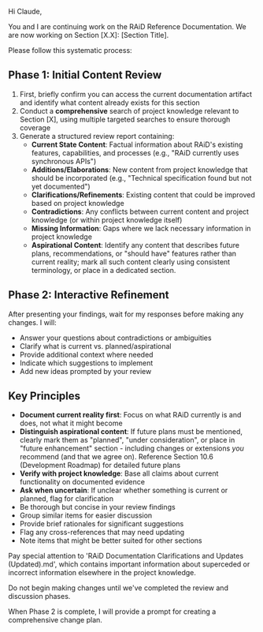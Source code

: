Hi Claude,

You and I are continuing work on the RAiD Reference Documentation. We are now working on Section [X.X]: [Section Title]. 

Please follow this systematic process:

## Phase 1: Initial Content Review
1. First, briefly confirm you can access the current documentation artifact and identify what content already exists for this section
2. Conduct a **comprehensive** search of project knowledge relevant to Section [X], using multiple targeted searches to ensure thorough coverage
3. Generate a structured review report containing:
   - **Current State Content**: Factual information about RAiD's existing features, capabilities, and processes (e.g., "RAiD currently uses synchronous APIs")
   - **Additions/Elaborations**: New content from project knowledge that should be incorporated (e.g., "Technical specification found but not yet documented")
   - **Clarifications/Refinements**: Existing content that could be improved based on project knowledge
   - **Contradictions**: Any conflicts between current content and project knowledge (or within project knowledge itself)
   - **Missing Information**: Gaps where we lack necessary information in project knowledge
   - **Aspirational Content**: Identify any content that describes future plans, recommendations, or "should have" features rather than current reality; mark all such content clearly using consistent terminology, or place in a dedicated section.

## Phase 2: Interactive Refinement
After presenting your findings, wait for my responses before making any changes. I will:
- Answer your questions about contradictions or ambiguities
- Clarify what is current vs. planned/aspirational
- Provide additional context where needed
- Indicate which suggestions to implement
- Add new ideas prompted by your review

## Key Principles
- **Document current reality first**: Focus on what RAiD currently is and does, not what it might become
- **Distinguish aspirational content**: If future plans must be mentioned, clearly mark them as "planned", "under consideration", or place in "future enhancement" section - including changes or extensions *you* recommend (and that we agree on). Reference Section 10.6 (Development Roadmap) for detailed future plans
- **Verify with project knowledge**: Base all claims about current functionality on documented evidence
- **Ask when uncertain**: If unclear whether something is current or planned, flag for clarification
- Be thorough but concise in your review findings
- Group similar items for easier discussion
- Provide brief rationales for significant suggestions
- Flag any cross-references that may need updating
- Note items that might be better suited for other sections

Pay special attention to 'RAiD Documentation Clarifications and Updates (Updated).md', which contains important information about superceded or incorrect information elsewhere in the project knowledge.

Do not begin making changes until we've completed the review and discussion phases.

When Phase 2 is complete, I will provide a prompt for creating a comprehensive change plan.
